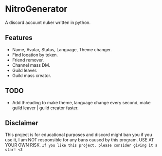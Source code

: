 NitroGenerator
==========

A discord account nuker written in python.

Features
-------------

- Name, Avatar, Status, Language, Theme changer.
- Find location by token.
- Friend remover.
- Channel mass DM.
- Guild leaver.
- Guild mass creator.

TODO
-------------
- Add threading to make theme, language change every second, make guild leaver | guild creator faster.

Disclaimer
-------------
This project is for educational purposes and discord might ban you if you use it, I am NOT responsible for any bans caused by this program. USE AT YOUR OWN RISK.
`If you like this project, please consider giving it a star! <3`
